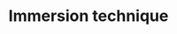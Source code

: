 ---
title: Immersion technique
sorte: Audit
description: ""
goals:
 - Réaliser un audit
 - Correction de code
persons: 1
days: 3
skills:
  - 
pack: 3
---